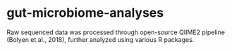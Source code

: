 # gut-microbiome-analyses
Raw sequenced data was processed through open-source QIIME2 pipeline (Bolyen et al., 2018), further analyzed using various R packages.
